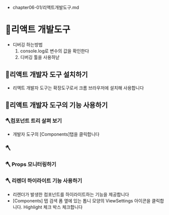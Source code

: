  - chapter06-01/리액트개발도구.md
 # 🔧리액트 개발도구
 - 디버깅 하는방법
    1. console.log로 변수의 값을 확인한다
    2. 디버깅 툴을 사용하낟
## 🔨리액트 개발자 도구 설치하기
- 리액트 개발자 도구는 확장도구로서 크롬 브라우저에 설치해 사용합니다
## 🔨리액트 개발자 도구의 기능 사용하기

### 🪓컴포넌트 트리 살펴 보기
- 개발자 도구의 [Components]탭을 클릭합니다
### 🪓
### 🪓 Props 모니터링하기

### 🪓 리렌더 하이라이트 기능 사용하기
- 리렌더가 발생한 컴포넌트를 하이라이트하는 기능을 제공합니다
- [Components] 탭 검색 폼 옆에 있는 톱니 모양의 ViewSettings 아이콘을 클릭합니다. Highlight 체크 박스 체크합니다